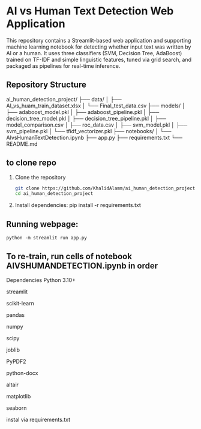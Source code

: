 # AI vs Human Text Detection Web Application

This repository contains a Streamlit-based web application and supporting machine learning notebook for detecting whether input text was written by AI or a human. It uses three classifiers (SVM, Decision Tree, AdaBoost) trained on TF-IDF and simple linguistic features, tuned via grid search, and packaged as pipelines for real-time inference.

## Repository Structure

ai_human_detection_project/
├── data/
│ ├── AI_vs_huam_train_dataset.xlsx
│ └── Final_test_data.csv
├── models/
│ ├── adaboost_model.pkl
│ ├── adaboost_pipeline.pkl
│ ├── decision_tree_model.pkl
│ ├── decision_tree_pipeline.pkl
│ ├── model_comparison.csv
│ ├── roc_data.csv
│ ├── svm_model.pkl
│ ├── svm_pipeline.pkl
│ └── tfidf_vectorizer.pkl
├── notebooks/
│ └── AIvsHumanTextDetection.ipynb
├── app.py
├── requirements.txt
└── README.md

## to clone repo
1. Clone the repository  
   ```bash
   git clone https://github.com/KhalidAlamm/ai_human_detection_project.git
   cd ai_human_detection_project
2. Install dependencies:
    pip install -r requirements.txt

## Running webpage:
    python -m streamlit run app.py

## To re-train, run cells of notebook AIVSHUMANDETECTION.ipynb in order

Dependencies
Python 3.10+

streamlit

scikit-learn

pandas

numpy

scipy

joblib

PyPDF2

python-docx

altair

matplotlib

seaborn

instal via requirements.txt